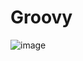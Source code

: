 # Groovy

![image](https://github.com/streltsov/groovy/assets/44552870/477aefc2-f6ff-4d49-bae3-138ca5f91feb)
